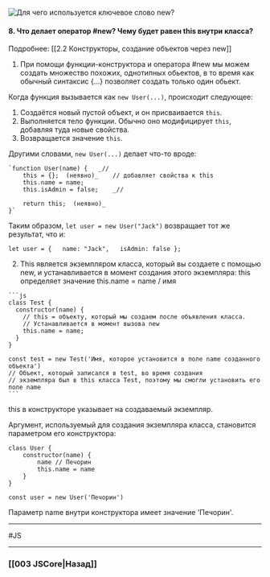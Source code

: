 ![Для чего используется ключевое слово `new`?](https://youtu.be/w-vUj0gHGgg?t=125)

#### 8. Что делает оператор #new? Чему будет равен this внутри класса? 
Подробнее: [[2.2 Конструкторы, создание объектов через new]]

1. При помощи функции-конструктора и оператора #new мы можем создать множество похожих, однотипных обьектов, в то время как обычный синтаксис {...} позволяет создать только один обьект.

Когда функция вызывается как `new User(...)`, происходит следующее:
1.  Создаётся новый пустой объект, и он присваивается `this`.
2.  Выполняется тело функции. Обычно оно модифицирует `this`, добавляя туда новые свойства.
3.  Возвращается значение `this`.

Другими словами, `new User(...)` делает что-то вроде:
~~~
`function User(name) {   _// 
	this = {};  (неявно)_    // добавляет свойства к this   
	this.name = name;   
	this.isAdmin = false;    _// 
	
	return this;  (неявно)_ 
}`
~~~
Таким образом, `let user = new User("Jack")` возвращает тот же результат, что и:

`let user = {   name: "Jack",   isAdmin: false };`

2. This является экземпляром класса, который вы создаете с помощью new, и устанавливается в момент создания этого экземпляра:
	this определяет значение this.name = name / имя 

````
```js
class Test {
  constructor(name) {
    // this = объекту, который мы создаем после объявления класса.
    // Устанавливается в момент вызова new
    this.name = name;
  }
}

const test = new Test('Имя, которое установится в поле name созданного объекта')
// Объект, который записался в test, во время создания
// экземпляра был в this класса Test, поэтому мы смогли установить его поле name
```
````

this в конструкторе указывает на создаваемый экземпляр.  
  
Аргумент, используемый для создания экземпляра класса, становится параметром его конструктора:  
  
```
class User {
    constructor(name) {
        name // Печорин
        this.name = name
    }
}

const user = new User('Печорин')
```
  
Параметр name внутри конструктора имеет значение 'Печорин'.  


___
 #JS 

___

### [[003 JSCore|Назад]]